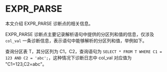 # EXPR_PARSE

本文介绍 EXPR_PARSE 诊断点的相关信息。

EXPR_PARSE 诊断点主要记录解析语句中提供的分区列和值的信息，仅涉及 `col_val` 一条诊断信息，表示语句中能够解析的分区列和值，举例如下。

查询分区表 T，其分区列为 C1，C2，查询语句为 `SELECT * FROM T WHERE C1 = 123 AND C2 = 'abc';`，这种情况下诊断日志中 col_val 对应值为 "C1=123,C2=abc"。
